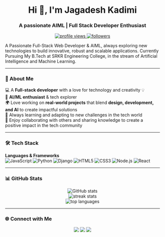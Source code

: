 <!-- Profile Header -->
<h1 align="center">Hi 👋, I'm Jagadesh Kadimi</h1>
<h3 align="center">A passionate AIML | Full Stack Developer  Enthusiast</h3>

<!-- Badges -->
<p align="center">
  <a href="https://github.com/jagadesh-kadimi">
    <img src="https://komarev.com/ghpvc/?username=jagadesh-kadimi&label=Profile%20views&color=0e75b6&style=flat" alt="profile views" />
  </a>
  <a href="https://github.com/jagadesh-kadimi?tab=followers">
    <img src="https://img.shields.io/github/followers/jagadesh-kadimi?label=Followers&style=social" alt="followers" />
  </a>
</p>

A Passionate Full-Stack Web Developer & AIML, always exploring new technologies to build innovative, robust and scalable applications. Currently Pursuing My B.Tech at SRKR Engineering College, in the stream of Artificial Intelligence and Machine Learning.

---

### 🚀 About Me
💻 A **Full-stack developer** with a love for technology and creativity 💡  
🤖 **AI/ML enthusiast** & tech explorer  
🌍 Love working on **real-world projects** that blend **design, development, and AI** to create impactful solutions  
🌱 Always learning and adapting to new challenges in the tech world  
🤝 Enjoy collaborating with others and sharing knowledge to create a positive impact in the tech community  

---

### 🛠 Tech Stack
**Languages & Frameworks**  
![JavaScript](https://img.shields.io/badge/JavaScript-323330?style=flat&logo=javascript)
![Python](https://img.shields.io/badge/Python-3776AB?style=flat&logo=python)
![Django](https://img.shields.io/badge/Django-092E20?style=flat&logo=django)
![HTML5](https://img.shields.io/badge/HTML5-E34F26?style=flat&logo=html5)
![CSS3](https://img.shields.io/badge/CSS3-1572B6?style=flat&logo=css3)
![Node.js](https://img.shields.io/badge/Node.js-43853D?style=flat&logo=node.js)
![React](https://img.shields.io/badge/React-20232A?style=flat&logo=react)


---

### 📊 GitHub Stats
<p align="center">
  <img src="https://github-readme-stats.vercel.app/api?username=jagadesh-kadimi&show_icons=true&theme=tokyonight" alt="GitHub stats" />
  <br>
  <img src="https://github-readme-streak-stats.herokuapp.com/?user=jagadesh-kadimi&theme=tokyonight" alt="streak stats" />
  <br>
  <img src="https://github-readme-stats.vercel.app/api/top-langs/?username=jagadesh-kadimi&layout=compact&theme=tokyonight" alt="top languages" />
</p>

---

### 🌐 Connect with Me
<p align="center">
  <a href="https://www.linkedin.com/in/jagadesh-kadimi-32b285278/"><img src="https://img.shields.io/badge/LinkedIn-0077B5?style=flat&logo=linkedin" /></a>
  <a href="mailto:jagadesh.kadimi18@gmail.com"><img src="https://img.shields.io/badge/Email-D14836?style=flat&logo=gmail" /></a>
  <a href="https://github.com/jagadesh-kadimi"><img src="https://img.shields.io/badge/GitHub-181717?style=flat&logo=github" /></a>
</p>

